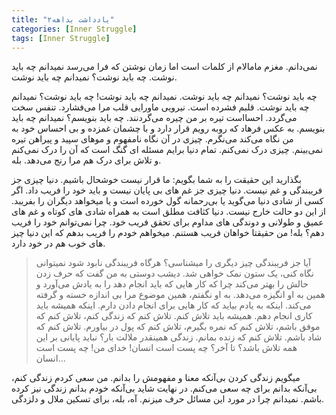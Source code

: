 ```yaml
---
title: "یادداشت بداهه۲"
categories: [Inner Struggle]
tags: [Inner Struggle]
---
```


نمی‌دانم. مغزم مامالام از کلمات است اما زمان نوشتن که فرا می‌رسد نمیدانم چه باید نوشت. چه باید نوشت؟ نمیدانم چه باید نوشت.

چه باید نوشت؟ نمیدانم چه باید نوشت. نمیدانم چه باید نوشت! چه باید نوشت؟ نمیدانم چه باید نوشت. قلبم  فشرده است. نیرویی ماورایی قلب مرا می‌فشارد. تنفس سخت می‌گردد. احسااست تیره بر من چیره می‌گردنند. چه باید بنویسم؟ نمیدانم چه باید بنویسم. به عکس فرهاد که رو‌به رویم قرار دارد و با چشمان غمزده و بی احساس خود به من نگاه می‌کند می‌نگرم. چیزی در آن نگاه نامفهوم و موهای سپید و پیراهن تیره نمی‌بینم. چیزی درک نمی‌کنم. تمام دنیا برایم مسئله ای گنگ است که آن را درک نمی‌کنم و تلاش برای درک هم مرا رنج می‌دهد. بله.

بگذارید این حقیقت را به شما بگویم: ما قرار نیست خوشحال باشیم. دنیا چیزی جز فریبندگی و غم نیست. دنیا چیزی جز غم های بی پایان نیست و باید خود را فریب داد. اگر کسی از شادی دنیا می‌گوید یا بی‌رحمانه گول خورده است  و یا میخواهد دیگران را بفریبد. از این دو حالت خارج نیست. دنیا کثافت مطلق است به همراه شادی های کوتاه و غم های عمیق و طولانی و دوندگی های مداوم برای تحقق فریب خود. چرا نمی‌توانم خود را فریب دهم؟ بله! من حقیقتا خواهان فریب هستنم. میخواهم خودم را فریب بدهم که این دنیا چیز های خوب هم در خود دارد.
> آیا جز فریبندگی چیز دیگری را میشناسی؟ هرگاه فریبندگی نابود شود نمیتوانی نگاه کنی، یک ستون نمک خواهی شد.
 دیشب دوستی به من گفت که حرف زدن حالش را بهتر می‌کند چرا که کار هایی که باید انجام دهد را به یادش می‌آورد و همین به او انگیزه می‌دهد. به او نگفتم، همین موضوع مرا بی اندازه خسته و گرفته می‌کند. اینکه به یادم بیاید که کار هایی برای انجام دادن دارم. اینکه همیشه باید کاری انجام دهم. همیشه باید تلاش کنم. تلاش کنم که زندگی کنم، تلاش کنم که موفق باشم، تلاش کنم که نمره بگیرم، تلاش کنم که پول در بیاورم. تلاش کنم که شاد باشم. تلاش کنم که زنده بمانم. زندگی همینقدر ملالت بار؟ نباید پایانی بر این همه تلاش باشد؟ تا آخر؟ چه پست است انسان! خدای من! چه پست است انسان...

میگویم زندگی کردن بی‌آنکه معنا و مفهومش را بدانم. من سعی کردم زندگی کنم، بی‌آنکه بدانم برای چه سعی می‌کنم. در نهایت شاید بی‌آنکه خودم بدانم زندگی نیز کرده باشم. نمیدانم چرا در مورد این مسائل حرف میزنم.
آه، بله، برای تسکین ملال و دلزدگی.
